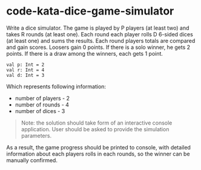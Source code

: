 # code-kata-dice-game-simulator

Write a dice simulator. The game is played by P players (at least two) and takes R rounds (at least one). 
Each round each player rolls D 6-sided dices (at least one) and sums the results. Each round players 
totals are compared and gain scores. Loosers gain 0 points. If there is a solo winner, he gets 2 points. 
If there is a draw among the winners, each gets 1 point.

```
val p: Int = 2
val r: Int = 4
val d: Int = 3
```

Which represents following information:

* number of players - 2
* number of rounds - 4
* number of dices - 3

> Note: the solution should take form of an interactive console application. User should be asked to provide
> the simulation parameters.

As a result, the game progress should be printed to console, with detailed information about each players rolls
in each rounds, so the winner can be manually confirmed.
